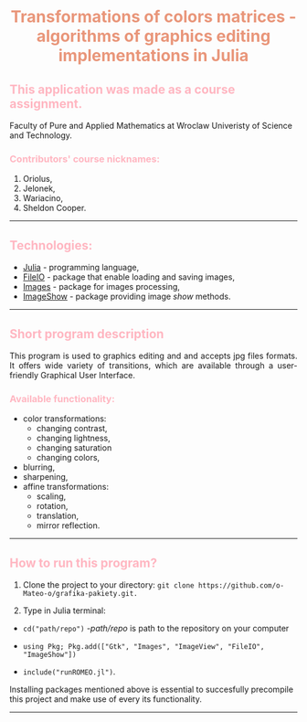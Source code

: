 # <span style="color:#e9967a"><p align = "center">**Transformations of colors matrices - algorithms of graphics editing implementations in Julia** </p></span>

## <span style="color:	#ffb6c1">**This application was made as a course assignment.**</span>
 
Faculty of Pure and Applied Mathematics at Wroclaw Univeristy of Science and Technology.
 
### <span style="color:	#ffb6c1"> **Contributors' course nicknames:**</span>
1. Oriolus,
2. Jelonek,
3. Wariacino,
4. Sheldon Cooper.
***
## <span style="color:	#ffb6c1">**Technologies:**</span>
* [Julia](https://docs.julialang.org/en/v1/) - programming language,
* [FileIO](https://juliapackages.com/p/fileio) - package that enable loading and saving images,
* [Images](https://juliaimages.org/stable/) - package for images processing,
* [ImageShow](https://juliahub.com/docs/ImageShow/76qZM/0.2.3/) - package providing image *show* methods.
***
## <span style="color:  #ffb6c1">**Short program description**</span>
<div style="text-align: justify">This program is used to graphics editing and and accepts jpg files formats. It offers wide variety of transitions, which are available through a user-friendly Graphical User Interface.</div>

### <span style="color:	#ffb6c1"> **Available functionality:**</span>
* color transformations:
  * changing contrast,
  * changing lightness,
  * changing saturation
  * changing colors,
* blurring,
* sharpening,
* affine transformations:
  * scaling,
  * rotation,
  * translation,
  * mirror reflection.
***

## <span style="color:	#ffb6c1">**How to run this program?**</span>
1. Clone the project to your directory: `git clone https://github.com/o-Mateo-o/grafika-pakiety.git. `


2. Type in Julia terminal: 
   
  * `cd("path/repo")` -*path/repo* is path to the repository on your computer 

   * `using Pkg; Pkg.add(["Gtk", "Images", "ImageView", "FileIO", "ImageShow"])`

  * `include("runROMEO.jl")`.
  
    
   Installing packages mentioned above is essential to succesfully precompile this project and make use of every its functionality.

***

